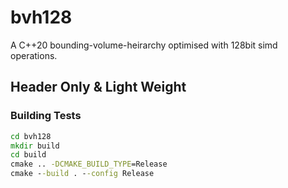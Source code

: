 # bvh128
A C++20 bounding-volume-heirarchy optimised with 128bit simd operations.

## Header Only & Light Weight

### Building Tests
``` cmd
cd bvh128
mkdir build
cd build
cmake .. -DCMAKE_BUILD_TYPE=Release
cmake --build . --config Release
```


